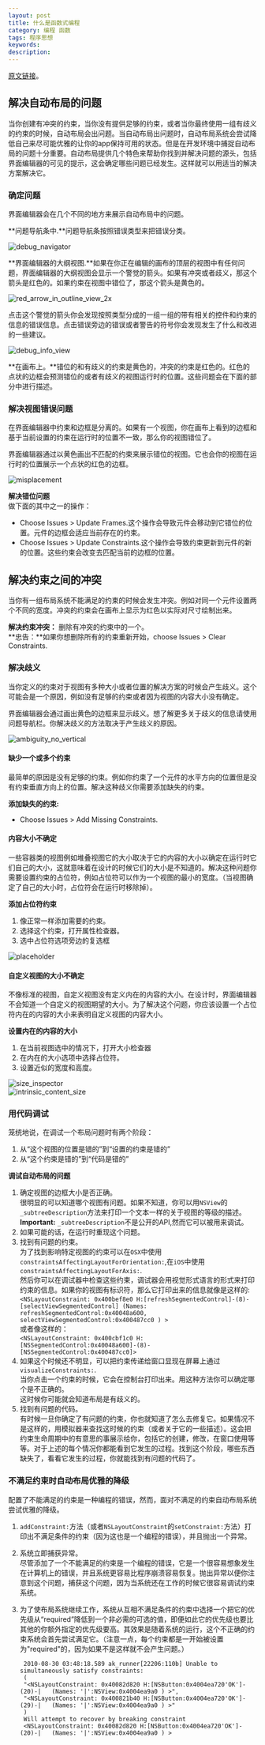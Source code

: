 ```yaml
---
layout: post
title: 什么是函数式编程
category: 编程 函数
tags: 程序思想
keywords: 
description:
---
```


[原文链接](https://developer.apple.com/library/ios/documentation/UserExperience/Conceptual/AutolayoutPG/ResolvingIssues/ResolvingIssues.html#//apple_ref/doc/uid/TP40010853-CH17-SW1)。   

## 解决自动布局的问题 ##
当你创建有冲突的约束，当你没有提供足够的约束，或者当你最终使用一组有歧义的约束的时候，自动布局会出问题。当自动布局出问题时，自动布局系统会尝试降低自己来尽可能优雅的让你的app保持可用的状态。但是在开发环境中捕捉自动布局的问题十分重要。自动布局提供几个特色来帮助你找到并解决问题的源头，包括界面编辑器的可见的提示，这会确定哪些问题已经发生。这样就可以用适当的解决方案解决它。  

### 确定问题 ###

界面编辑器会在几个不同的地方来展示自动布局中的问题。  

**问题导航条中.**问题导航条按照错误类型来把错误分类。  

![debug_navigator](/public/img/debug_navigator.png)  

**界面编辑器的大纲视图.**如果在你正在编辑的画布的顶层的视图中有任何问题，界面编辑器的大纲视图会显示一个警觉的箭头。如果有冲突或者歧义，那这个箭头是红色的。如果约束在视图中错位了，那这个箭头是黄色的。  

![red_arrow_in_outline_view_2x](/public/img/red_arrow_in_outline_view_2x.png)  

点击这个警觉的箭头你会发现按照类型分成的一组一组的带有相关的控件和约束的信息的错误信息。点击错误旁边的错误或者警告的符号你会发现发生了什么和改进的一些建议。  

![debug_info_view](/public/img/debug_info_view.png)  

**在画布上。**错位的和有歧义的约束是黄色的，冲突的约束是红色的。红色的点状的边框会预测错位的或者有歧义的视图运行时的位置。这些问题会在下面的部分中进行描述。  

### 解决视图错误问题 ##

在界面编辑器中约束和边框是分离的。如果有一个视图，你在画布上看到的边框和基于当前设置的约束在运行时的位置不一致，那么你的视图错位了。  

界面编辑器通过以黄色画出不匹配的约束来展示错位的视图。它也会你的视图在运行时的位置展示一个点状的红色的边框。

![misplacement](/public/img/misplacement.png)  

**解决错位问题**  
做下面的其中之一的操作：  

- Choose Issues > Update Frames.这个操作会导致元件会移动到它错位的位置。元件的边框会适应当前存在的约束。  
- Choose Issues > Update Constraints.这个操作会导致约束更新到元件的新的位置。这些约束会改变去匹配当前的边框的位置。  

## 解决约束之间的冲突 ##

当你有一组布局系统不能满足的约束的时候会发生冲突。例如对同一个元件设置两个不同的宽度。冲突的约束会在画布上显示为红色以实际对尺寸绘制出来。  

**解决约束冲突：** 删除有冲突的约束中的一个。  
**忠告：**如果你想删除所有的约束重新开始，choose Issues > Clear Constraints.  

### 解决歧义 ###

当你定义的约束对于视图有多种大小或者位置的解决方案的时候会产生歧义。这个可能会是一个原因，例如没有足够的约束或者因为视图的内容大小没有确定。   

界面编辑器会通过画出黄色的边框来显示歧义。想了解更多关于歧义的信息请使用问题导航栏。你解决歧义的方法取决于产生歧义的原因。  

![ambiguity_no_vertical](/public/img/ambiguity_no_vertical.png)   

#### 缺少一个或多个约束 ####

最简单的原因是没有足够的约束。例如你约束了一个元件的水平方向的位置但是没有约束垂直方向上的位置。解决这种歧义你需要添加缺失的约束。  

**添加缺失的约束:**  

- Choose Issues > Add Missing Constraints.  

#### 内容大小不确定 ####

一些容器类的视图例如堆叠视图它的大小取决于它的内容的大小以确定在运行时它们自己的大小，这就意味着在设计的时候它们的大小是不知道的。解决这种问题你需要设置约束的占位符，例如占位符可以作为一个视图的最小的宽度。（当视图确定了自己的大小时，占位符会在运行时移除掉）。  

**添加占位符约束**    

1. 像正常一样添加需要的约束。  
2. 选择这个约束，打开属性检查器。   
3. 选中占位符选项旁边的复选框   

![placeholder](/public/img/placeholder.png)    

#### 自定义视图的大小不确定 ####

不像标准的视图，自定义视图没有定义内在的内容的大小。在设计时，界面编辑器不会知道一个自定义的视图期望的大小。为了解决这个问题，你应该设置一个占位符内在的内容的大小来表明自定义视图的内容大小。  

**设置内在的内容的大小**   

1. 在当前视图选中的情况下，打开大小检查器    
2. 在内在的大小选项中选择占位符。   
3. 设置近似的宽度和高度。   

![size_inspector](/public/img/size_inspector.png)    
![intrinsic_content_size](/public/img/intrinsic_content_size.png)  

### 用代码调试 ###
笼统地说，在调试一个布局问题时有两个阶段：  

1. 从“这个视图的位置是错的”到“设置的约束是错的”  
2. 从“这个约束是错的”到“代码是错的”   

**调试自动布局的问题**  

1. 确定视图的边框大小是否正确。  
很明显的可以知道哪个视图有问题。如果不知道，你可以用`NSView`的`_subtreeDescription`方法来打印一个文本一样的关于视图的等级的描述。  
**Important:** `_subtreeDescription`不是公开的API,然而它可以被用来调试。  
2. 如果可能的话，在运行时重现这个问题。   
3. 找到有问题的约束。  
为了找到影响特定视图的约束可以在`OSX`中使用`constraintsAffectingLayoutForOrientation:`,在`iOS`中使用`constraintsAffectingLayoutForAxis:`.  
然后你可以在调试器中检查这些约束，调试器会用视觉形式语言的形式来打印约束的信息。如果你的视图有标识符，那么它打印出来的信息就像是这样的:  
  	`<NSLayoutConstraint: 0x400bef8e0 H:[refreshSegmentedControl]-(8)-[selectViewSegmentedControl] (Names: refreshSegmentedControl:0x40048a600, selectViewSegmentedControl:0x400487cc0 ) >`    
或者像这样的：   
	`<NSLayoutConstraint: 0x400cbf1c0 H:[NSSegmentedControl:0x40048a600]-(8)-[NSSegmentedControl:0x400487cc0]>`    
4. 如果这个时候还不明显，可以把约束传递给窗口显现在屏幕上通过`visualizeConstraints:`.  
当你点击一个约束的时候，它会在控制台打印出来。用这种方法你可以确定哪个是不正确的。  
这时候你可能就会知道布局是有歧义的。  
5. 找到有问题的代码。  
有时候一旦你确定了有问题的约束，你也就知道了怎么去修复它。如果情况不是这样的，用模拟器来查找这时候的约束（或者关于它的一些描述）。这会把约束生命周期中的有意思的事展示给你，包括它的创建，修改，在窗口使用等等。对于上述的每个情况你都能看到它发生的过程。找到这个阶段，哪些东西缺失了，看看它发生的过程，你就能找到有问题的代码了。  

### 不满足约束时自动布局优雅的降级 ###
配置了不能满足的约束是一种编程的错误，然而，面对不满足的约束自动布局系统尝试优雅的降级。  

1. `addConstraint:`方法（或者`NSLayoutConstraint`的`setConstraint:`方法）打印出不满足条件的约束（因为这也是一个编程的错误），并且抛出一个异常。  
2. 系统立即捕获异常。  
尽管添加了一个不能满足的约束是一个编程的错误，它是一个很容易想象发生在计算机上的错误，并且系统更容易比程序崩溃容易恢复。抛出异常以便你注意到这个问题，捕获这个问题，因为当系统还在工作的时候它很容易调试约束系统。  
3. 为了使布局系统继续工作，系统从互相不满足条件的约束中选择一个把它的优先级从“required”降低到一个非必需的可选的值，即便如此它的优先级也要比其他的你额外指定的优先级要高。其效果是随着系统的运行，这个不正确的约束系统会首先尝试满足它。（注意一点，每个约束都是一开始被设置为"required"的，因为如果不是这样就不会产生问题。）   

		2010-08-30 03:48:18.589 ak_runner[22206:110b] Unable to simultaneously satisfy constraints:
		(
    	"<NSLayoutConstraint: 0x40082d820 H:[NSButton:0x4004ea720'OK']-(20)-|   (Names: '|':NSView:0x4004ea9a0 ) >",
    	"<NSLayoutConstraint: 0x400821b40 H:[NSButton:0x4004ea720'OK']-(29)-|   (Names: '|':NSView:0x4004ea9a0 ) >"
		)
		Will attempt to recover by breaking constraint
		<NSLayoutConstraint: 0x40082d820 H:[NSButton:0x4004ea720'OK']-(20)-|   (Names: '|':NSView:0x4004ea9a0 ) >
